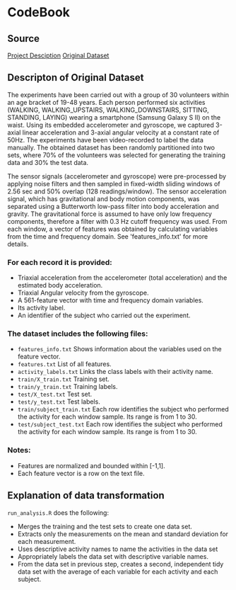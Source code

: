 # CodeBook

## Source
[Project Desciption](http://archive.ics.uci.edu/ml/datasets/Human+Activity+Recognition+Using+Smartphones)
[Original Dataset](https://d396qusza40orc.cloudfront.net/getdata%2Fprojectfiles%2FUCI%20HAR%20Dataset.zip)

## Descripton of Original Dataset
The experiments have been carried out with a group of 30 volunteers within an age bracket of 19-48 years. Each person performed six activities (WALKING, WALKING_UPSTAIRS, WALKING_DOWNSTAIRS, SITTING, STANDING, LAYING) wearing a smartphone (Samsung Galaxy S II) on the waist. Using its embedded accelerometer and gyroscope, we captured 3-axial linear acceleration and 3-axial angular velocity at a constant rate of 50Hz. The experiments have been video-recorded to label the data manually. The obtained dataset has been randomly partitioned into two sets, where 70% of the volunteers was selected for generating the training data and 30% the test data. 

The sensor signals (accelerometer and gyroscope) were pre-processed by applying noise filters and then sampled in fixed-width sliding windows of 2.56 sec and 50% overlap (128 readings/window). The sensor acceleration signal, which has gravitational and body motion components, was separated using a Butterworth low-pass filter into body acceleration and gravity. The gravitational force is assumed to have only low frequency components, therefore a filter with 0.3 Hz cutoff frequency was used. From each window, a vector of features was obtained by calculating variables from the time and frequency domain. See 'features_info.txt' for more details. 

### For each record it is provided:
- Triaxial acceleration from the accelerometer (total acceleration) and the estimated body acceleration.
- Triaxial Angular velocity from the gyroscope. 
- A 561-feature vector with time and frequency domain variables. 
- Its activity label. 
- An identifier of the subject who carried out the experiment.

### The dataset includes the following files:

* `features_info.txt` Shows information about the variables used on the feature vector.
* `features.txt` List of all features.
* `activity_labels.txt` Links the class labels with their activity name.
* `train/X_train.txt` Training set.
* `train/y_train.txt` Training labels.
* `test/X_test.txt` Test set.
* `test/y_test.txt` Test labels.
* `train/subject_train.txt` Each row identifies the subject who performed the activity for each window sample. Its range is from 1 to 30. 
* `test/subject_test.txt` Each row identifies the subject who performed the activity for each window sample. Its range is from 1 to 30. 

### Notes: 
* Features are normalized and bounded within [-1,1].
* Each feature vector is a row on the text file.

## Explanation of data transformation
`run_analysis.R` does the following: 
* Merges the training and the test sets to create one data set.
* Extracts only the measurements on the mean and standard deviation for each measurement. 
* Uses descriptive activity names to name the activities in the data set
* Appropriately labels the data set with descriptive variable names. 
* From the data set in previous step, creates a second, independent tidy data set with the average of each variable for each activity and each subject.